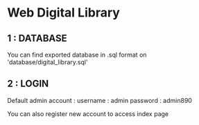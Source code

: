 # Web Digital Library
 
## 1 : DATABASE
You can find exported database in .sql format on 'database/digital_library.sql'

## 2 : LOGIN
Default admin account :
username : admin
password : admin890

You can also register new account to access index page
